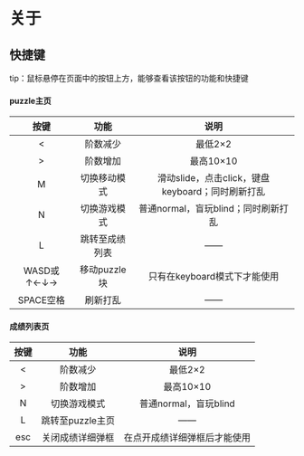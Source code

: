 # 关于



## 快捷键

tip：鼠标悬停在页面中的按钮上方，能够查看该按钮的功能和快捷键

#### puzzle主页

|    按键    |      功能      |                       说明                       |
| :--------: | :------------: | :----------------------------------------------: |
|     <      |    阶数减少    |                     最低2×2                      |
|     >      |    阶数增加    |                    最高10×10                     |
|     M      |  切换移动模式  | 滑动slide，点击click，键盘keyboard；同时刷新打乱 |
|     N      |  切换游戏模式  |       普通normal，盲玩blind；同时刷新打乱        |
|     L      | 跳转至成绩列表 |                        ——                        |
| WASD或↑←↓→ |  移动puzzle块  |           只有在keyboard模式下才能使用           |
| SPACE空格  |    刷新打乱    |                        ——                        |



#### 成绩列表页

| 按键 |       功能       |             说明             |
| :--: | :--------------: | :--------------------------: |
|  <   |     阶数减少     |           最低2×2            |
|  >   |     阶数增加     |          最高10×10           |
|  N   |   切换游戏模式   |    普通normal，盲玩blind     |
|  L   | 跳转至puzzle主页 |              ——              |
| esc  | 关闭成绩详细弹框 | 在点开成绩详细弹框后才能使用 |

